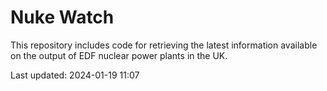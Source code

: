 # Nuke Watch

This repository includes code for retrieving the latest information available on the output of EDF nuclear power plants in the UK.

Last updated: 2024-01-19 11:07